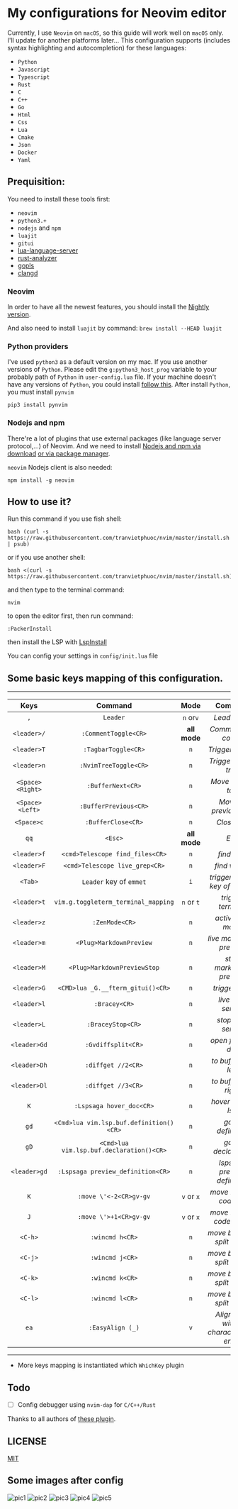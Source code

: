 # My configurations for Neovim editor

Currently, I use `Neovim` on `macOS`, so this guide will work well on `macOS` only. I'll update for another platforms later...
This configuration supports (includes syntax highlighting and autocompletion) for these languages:

- `Python`
- `Javascript`
- `Typescript`
- `Rust`
- `C`
- `C++`
- `Go`
- `Html`
- `Css`
- `Lua`
- `Cmake`
- `Json`
- `Docker`
- `Yaml`

## Prequisition:

You need to install these tools first:

- `neovim`
- `python3.+`
- `nodejs` and `npm`
- `luajit`
- `gitui`
- [lua-language-server](<https://github.com/sumneko/lua-language-server/wiki/Build-and-Run-(Standalone)>)
- [rust-analyzer](https://rust-analyzer.github.io/manual.html#rust-analyzer-language-server-binary)
- [gopls](https://github.com/golang/tools/blob/master/gopls/doc/vim.md)
- [clangd](https://clangd.llvm.org/installation.html)

### Neovim

In order to have all the newest features, you should install the [Nightly version](https://github.com/neovim/neovim/wiki/Installing-Neovim).

And also need to install `luajit` by command: `brew install --HEAD luajit`

### Python providers

I've used `python3` as a default version on my mac. If you use another versions of `Python`.
Please edit the `g:python3_host_prog` variable to your probably path of `Python` in `user-config.lua` file.
If your machine doesn't have any versions of `Python`, you could install [follow this](https://www.python.org/).
After install `Python`, you must install `pynvim`

```
pip3 install pynvim
```

### Nodejs and npm

There're a lot of plugins that use external packages (like language server protocol,...) of Neovim. And we need to install [Nodejs and npm via download](https://nodejs.org/en/download/)
[or via package manager](https://nodejs.org/en/download/package-manager/).

`neovim` Nodejs client is also needed:

```
npm install -g neovim
```

## How to use it?

Run this command if you use fish shell:

```
bash (curl -s https://raw.githubusercontent.com/tranvietphuoc/nvim/master/install.sh | psub)
```

or if you use another shell:

```
bash <(curl -s https://raw.githubusercontent.com/tranvietphuoc/nvim/master/install.sh)
```

and then type to the terminal command:

```
nvim
```

to open the editor first, then run command:

```
:PackerInstall

```

then install the LSP with [LspInstall](https://github.com/kabouzeid/nvim-lspinstall)


You can config your settings in `config/init.lua` file


## Some basic keys mapping of this configuration.

---

|     Keys        |                   Command               | Mode         | Comment                                  |
| :-------------: | :--------------------------------------:|:------------:|:----------------------------------------:|
|     `,`         | `Leader`                                | `n` or`v`    | *Leader key*                             |
| `<leader>/`     | `:CommentToggle<CR>`                    | **all mode** | *Comment out codes*                      |
| `<leader>T`     | `:TagbarToggle<CR>`                     | `n`          | *Trigger tagbar*                         |
| `<leader>n`     | `:NvimTreeToggle<CR>`                   | `n`          | *Trigger nvim-tree*                      |
| `<Space><Right>`| `:BufferNext<CR>`                       | `n`          | *Move to next tab*                       |
| `<Space><Left>` | `:BufferPrevious<CR>`                   | `n`          | *Move to previous tab*                   |
|  `<Space>c`     | `:BufferClose<CR>`                      | `n`          | *Close tab*                              |
|     `qq`        | `<Esc>`                                 | **all mode** | *Esc*                                    |
| `<leader>f`     | `<cmd>Telescope find_files<CR>`         | `n`          | *find files*                             |
| `<leader>F`     | `<cmd>Telescope live_grep<CR>`          | `n`          | *find words*                             |
|  `<Tab>`        | `Leader` key of `emmet`                 | `i`          | *trigger leader key of emmet*            |
| `<leader>t`     | `vim.g.toggleterm_terminal_mapping`     | `n` or `t`   | *trigger terminal*                       |
| `<leader>z`     | `:ZenMode<CR>`                          | `n`          | *active zen mode*                        |
| `<leader>m`     | `<Plug>MarkdownPreview`                 | `n`          | *live markdown preview*                  |
| `<leader>M`     | `<Plug>MarkdownPreviewStop`             | `n`          | *stop markdown preview*                  |
| `<leader>G`     | `<CMD>lua _G.__fterm_gitui()<CR>`       | `n`          | *trigger gitui*                          |
| `<leader>l`     | `:Bracey<CR>`                           | `n`          | *live html server*                       |
| `<leader>L`     | `:BraceyStop<CR>`                       | `n`          | *stop html server*                       |
| `<leader>Gd`    | `:Gvdiffsplit<CR>`                      | `n`          | *open fugitive diff*                     |
| `<leader>Dh`    | `:diffget //2<CR>`                      | `n`          | *to buffer diff left*                    |
| `<leader>Dl`    | `:diffget //3<CR>`                      | `n`          | *to buffer diff right*                   |
| `K`             | `:Lspsaga hover_doc<CR>`                | `n`          | *hover doc of lsp*                       |
| `gd`            | `<Cmd>lua vim.lsp.buf.definition()<CR>` | `n`          | *go to definition*                       |
| `gD`            | `<Cmd>lua vim.lsp.buf.declaration()<CR>`| `n`          | *go to declaration*                      |
| `<leader>gd`    | `:Lspsaga preview_definition<CR>`       | `n`          | *lspsaga preview definition*             |
| `K`             | `:move \'<-2<CR>gv-gv`                  | `v` or `x`   | *move lines of code up*                  |
| `J`             | `:move \'>+1<CR>gv-gv`                  | `v` or `x`   | *move lines of code down*                |
| `<C-h>`         | `:wincmd h<CR>`                         | `n`          | *move between split views*               |
| `<C-j>`         | `:wincmd j<CR>`                         | `n`          | *move between split views*               |
| `<C-k>`         | `:wincmd k<CR>`                         | `n`          | *move between split views*               |
| `<C-l>`         | `:wincmd l<CR>`                         | `n`          | *move between split views*               |
| `ea`            | `:EasyAlign (_)`                        | `v`          | *Alignment with a character,then enter*  |


---

* More keys mapping is instantiated which `WhichKey` plugin

## Todo
- [ ] Config debugger using `nvim-dap` for `C/C++/Rust`


Thanks to all authors of [these plugin](./lua/plugins.lua).


## LICENSE

[MIT](./LICENSE)

## Some images after config
![pic1](./assets/pic1.png)
![pic2](./assets/pic2.png)
![pic3](./assets/pic3.png)
![pic4](./assets/pic4.png)
![pic5](./assets/pic5.png)
